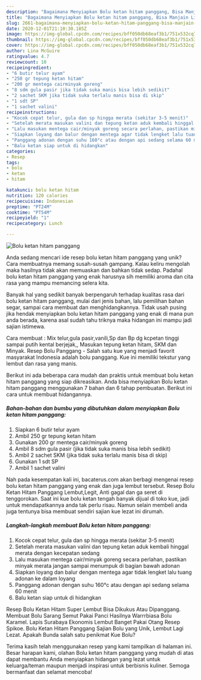 ```yaml
---
description: "Bagaimana Menyiapkan Bolu ketan hitam panggang, Bisa Manjain Lidah"
title: "Bagaimana Menyiapkan Bolu ketan hitam panggang, Bisa Manjain Lidah"
slug: 2661-bagaimana-menyiapkan-bolu-ketan-hitam-panggang-bisa-manjain-lidah
date: 2020-12-01T21:10:30.185Z
image: https://img-global.cpcdn.com/recipes/bff050db68eaf3b1/751x532cq70/bolu-ketan-hitam-panggang-foto-resep-utama.jpg
thumbnail: https://img-global.cpcdn.com/recipes/bff050db68eaf3b1/751x532cq70/bolu-ketan-hitam-panggang-foto-resep-utama.jpg
cover: https://img-global.cpcdn.com/recipes/bff050db68eaf3b1/751x532cq70/bolu-ketan-hitam-panggang-foto-resep-utama.jpg
author: Lina McGuire
ratingvalue: 4.7
reviewcount: 10
recipeingredient:
- "6 butir telur ayam"
- "250 gr tepung ketan hitam"
- "200 gr mentega cairminyak goreng"
- "8 sdm gula pasir jika tidak suka manis bisa lebih sedikit"
- "2 sachet SKM jika tidak suka terlalu manis bisa di skip"
- "1 sdt SP"
- "1 sachet valini"
recipeinstructions:
- "Kocok cepat telur, gula dan sp hingga merata (sekitar 3-5 menit)"
- "Setelah merata masukan valini dan tepung ketan aduk kembali hinggal merata dengan kecepatan sedang"
- "Lalu masukan mentega cair/minyak goreng secara perlahan, pastikan minyak merata jangan sampai menumpuk di bagian bawah adonan"
- "Siapkan loyang dan balur dengan mentega agar tidak lengket lalu tuang adonan ke dalam loyang"
- "Panggang adonan dengan suhu 160°c atau dengan api sedang selama 60 menit"
- "Balu ketan siap untuk di hidangkan"
categories:
- Resep
tags:
- bolu
- ketan
- hitam

katakunci: bolu ketan hitam 
nutrition: 120 calories
recipecuisine: Indonesian
preptime: "PT24M"
cooktime: "PT54M"
recipeyield: "1"
recipecategory: Lunch

---
```



![Bolu ketan hitam panggang](https://img-global.cpcdn.com/recipes/bff050db68eaf3b1/751x532cq70/bolu-ketan-hitam-panggang-foto-resep-utama.jpg)

Anda sedang mencari ide resep bolu ketan hitam panggang yang unik? Cara membuatnya memang susah-susah gampang. Kalau keliru mengolah maka hasilnya tidak akan memuaskan dan bahkan tidak sedap. Padahal bolu ketan hitam panggang yang enak harusnya sih memiliki aroma dan cita rasa yang mampu memancing selera kita.

Banyak hal yang sedikit banyak berpengaruh terhadap kualitas rasa dari bolu ketan hitam panggang, mulai dari jenis bahan, lalu pemilihan bahan segar, sampai cara membuat dan menghidangkannya. Tidak usah pusing jika hendak menyiapkan bolu ketan hitam panggang yang enak di mana pun anda berada, karena asal sudah tahu triknya maka hidangan ini mampu jadi sajian istimewa.

Cara membuat : Mix telur,gula pasir,vanili,Sp dan Bp dg kcpetan tinggi sampai putih kental berjejak,, Masukan tepung ketan hitam, SKM dan Minyak. Resep Bolu Panggang - Salah satu kue yang menjadi favorit masyarakat Indonesia adalah bolu panggang. Kue ini memiliki tekstur yang lembut dan rasa yang manis.


Berikut ini ada beberapa cara mudah dan praktis untuk membuat bolu ketan hitam panggang yang siap dikreasikan. Anda bisa menyiapkan Bolu ketan hitam panggang menggunakan 7 bahan dan 6 tahap pembuatan. Berikut ini cara untuk membuat hidangannya.

<!--inarticleads1-->

##### Bahan-bahan dan bumbu yang dibutuhkan dalam menyiapkan Bolu ketan hitam panggang:

1. Siapkan 6 butir telur ayam
1. Ambil 250 gr tepung ketan hitam
1. Gunakan 200 gr mentega cair/minyak goreng
1. Ambil 8 sdm gula pasir (jika tidak suka manis bisa lebih sedikit)
1. Ambil 2 sachet SKM (jika tidak suka terlalu manis bisa di skip)
1. Gunakan 1 sdt SP
1. Ambil 1 sachet valini


Nah pada kesempatan kali ini, bacaterus.com akan berbagi mengenai resep bolu ketan hitam panggang yang enak dan juga lembut tersebut. Resep Bolu Ketan Hitam Panggang Lembut,Legit, Anti gagal dan ga seret di tenggorokan. Saat ini kue bolu ketan tengah banyak dijual di toko kue, jadi untuk mendapatkannya anda tak perlu risau. Namun selain membeli anda juga tentunya bisa membuat sendiri sajian kue lezat ini dirumah. 

<!--inarticleads2-->

##### Langkah-langkah membuat Bolu ketan hitam panggang:

1. Kocok cepat telur, gula dan sp hingga merata (sekitar 3-5 menit)
1. Setelah merata masukan valini dan tepung ketan aduk kembali hinggal merata dengan kecepatan sedang
1. Lalu masukan mentega cair/minyak goreng secara perlahan, pastikan minyak merata jangan sampai menumpuk di bagian bawah adonan
1. Siapkan loyang dan balur dengan mentega agar tidak lengket lalu tuang adonan ke dalam loyang
1. Panggang adonan dengan suhu 160°c atau dengan api sedang selama 60 menit
1. Balu ketan siap untuk di hidangkan


Resep Bolu Ketan Hitam Super Lembut Bisa Dikukus Atau Dipanggang. Membuat Bolu Sarang Semut Pakai Panci Hasilnya Warrrbiasa Bolu Karamel. Lapis Surabaya Ekonomis Lembut Banget Pakai Otang Resep Spikoe. Bolu Ketan Hitam Panggang Sajian Bolu yang Unik, Lembut Lagi Lezat. Apakah Bunda salah satu penikmat Kue Bolu? 

Terima kasih telah menggunakan resep yang kami tampilkan di halaman ini. Besar harapan kami, olahan Bolu ketan hitam panggang yang mudah di atas dapat membantu Anda menyiapkan hidangan yang lezat untuk keluarga/teman maupun menjadi inspirasi untuk berbisnis kuliner. Semoga bermanfaat dan selamat mencoba!
